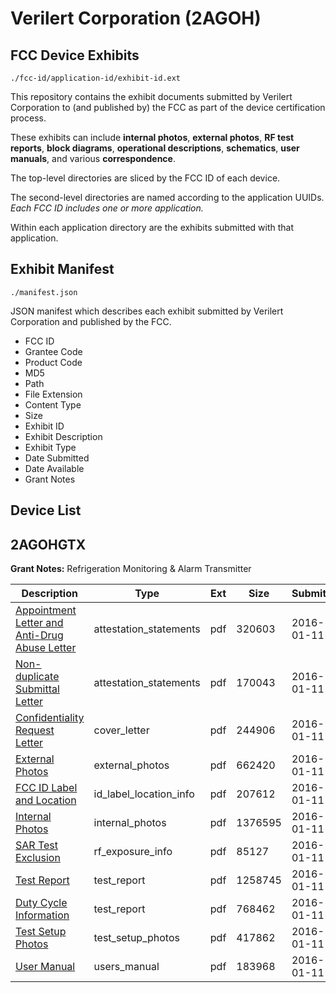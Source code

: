 # Verilert Corporation (2AGOH)
## FCC Device Exhibits

```
./fcc-id/application-id/exhibit-id.ext
```

This repository contains the exhibit documents submitted by Verilert Corporation to (and published by) the FCC as part of the device certification process.

These exhibits can include **internal photos**, **external photos**, **RF test reports**, **block diagrams**, **operational descriptions**, **schematics**, **user manuals**, and various **correspondence**.

The top-level directories are sliced by the FCC ID of each device.

The second-level directories are named according to the application UUIDs. *Each FCC ID includes one or more application.*

Within each application directory are the exhibits submitted with that application. 

## Exhibit Manifest

```
./manifest.json
```

JSON manifest which describes each exhibit submitted by Verilert Corporation and published by the FCC.

- FCC ID
- Grantee Code
- Product Code
- MD5
- Path
- File Extension
- Content Type
- Size
- Exhibit ID
- Exhibit Description
- Exhibit Type
- Date Submitted
- Date Available
- Grant Notes

## Device List
## 2AGOHGTX
**Grant Notes:** Refrigeration Monitoring & Alarm Transmitter

| Description | Type | Ext | Size | Submitted | Available |
| ----------- | ---- | --- | ---- | --------- | --------- |
| [Appointment Letter and Anti-Drug Abuse Letter](2AGOHGTX/148fed5eefec8a374e3c7ccdfa085e30/2869211.pdf) | attestation_statements | pdf | 320603 | 2016-01-11 | 2016-01-11 |
| [Non-duplicate Submittal Letter](2AGOHGTX/148fed5eefec8a374e3c7ccdfa085e30/2869212.pdf) | attestation_statements | pdf | 170043 | 2016-01-11 | 2016-01-11 |
| [Confidentiality Request Letter](2AGOHGTX/148fed5eefec8a374e3c7ccdfa085e30/2869214.pdf) | cover_letter | pdf | 244906 | 2016-01-11 | 2016-01-11 |
| [External Photos](2AGOHGTX/148fed5eefec8a374e3c7ccdfa085e30/2869215.pdf) | external_photos | pdf | 662420 | 2016-01-11 | 2016-01-11 |
| [FCC ID Label and Location](2AGOHGTX/148fed5eefec8a374e3c7ccdfa085e30/2869216.pdf) | id_label_location_info | pdf | 207612 | 2016-01-11 | 2016-01-11 |
| [Internal Photos](2AGOHGTX/148fed5eefec8a374e3c7ccdfa085e30/2869217.pdf) | internal_photos | pdf | 1376595 | 2016-01-11 | 2016-01-11 |
| [SAR Test Exclusion](2AGOHGTX/148fed5eefec8a374e3c7ccdfa085e30/2869219.pdf) | rf_exposure_info | pdf | 85127 | 2016-01-11 | 2016-01-11 |
| [Test Report](2AGOHGTX/148fed5eefec8a374e3c7ccdfa085e30/2869221.pdf) | test_report | pdf | 1258745 | 2016-01-11 | 2016-01-11 |
| [Duty Cycle Information](2AGOHGTX/148fed5eefec8a374e3c7ccdfa085e30/2869224.pdf) | test_report | pdf | 768462 | 2016-01-11 | 2016-01-11 |
| [Test Setup Photos](2AGOHGTX/148fed5eefec8a374e3c7ccdfa085e30/2869222.pdf) | test_setup_photos | pdf | 417862 | 2016-01-11 | 2016-01-11 |
| [User Manual](2AGOHGTX/148fed5eefec8a374e3c7ccdfa085e30/2869223.pdf) | users_manual | pdf | 183968 | 2016-01-11 | 2016-01-11 |
